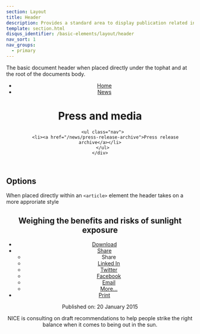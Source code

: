 ```yaml
---
section: Layout
title: Header
description: Provides a standard area to display publication related information.
template: section.html
disqus_identifier: /basic-elements/layout/header
nav_sort: 1
nav_groups:
  - primary
---
```


The basic document header when placed directly under the tophat and at the root of the documents body.

<div class="guide-example">
<header role="banner">
  <div class="container">
    <ul class="breadcrumb example-tldr">
      <li><a href="#">Home</a> <i class="divider glyph-chevron-right"></i></li>
      <li class="active"><a href="#">News</a></li>
    </ul>
    <h1>Press and media</h1>
    <div class="nav-responsive collapsed example-tldr" data-state="on" data-on="collapsed" data-off="">
      <button class="toggle" style="display: none;" data-toggle="state">Explore</button>

      <ul class="nav">
        <li><a href="/news/press-release-archive">Press release archive</a></li>
      </ul>
    </div>
  </div>
</header>
</div>

## Options

When placed directly within an <code>&lt;article&gt;</code> element the header takes on a more approriate style

<div class="guide-example">
<article>
  <header role="header">
    <h2>Weighing the benefits and risks of sunlight exposure</h2>
    <ul class="share-links example-tldr">
      <li><a href="#" title="Download a PDF version of this document">
        <span class="glyph-download"></span>
        <span class="label">Download</span></a></li>
      <li class="dropdown" data-state="off" data-on="in" data-off="">
        <a href="#share-menu" class="action-link" data-toggle="state" title="Share">
          <i class="glyph-share"></i>
          <span class="label">Share</span></a>
        <ul class="menu addthis_toolbox" id="share-menu" role="menu" aria-labelledby="nice-share">
          <li>Share</li>
          <!-- AddThis Button BEGIN -->
          <li><a title="Share via Linked In" href="#"><span class="glyph-linkedin"></span> Linked In</a></li>
          <li><a title="Tweet this link" href="#"><span class="glyph-twitter"></span> Twitter</a></li>
          <li><a title="Share on Facebook" href="#"><span class="glyph-facebook"></span> Facebook</a></li>
          <li><a title="Email" href="#"><span class="glyph-email-closed"></span> Email</a></li>
          <li><a title="View more services" href="#"><span class="glyph-plus"></span> More...</a></li>
          <!-- AddThis Button END -->
        </ul></li>
      <li><a href="#" title="Print friendly version" rel="nofollow">
        <span class="glyph-print"></span>
        <span class="label">Print</span></a></li>
    </ul>
    <p>Published on: <time class="published-date" datetime="2015-01-20">20 January 2015</time></p>
    <p class="lead example-tldr" style="clear: right">NICE is consulting on draft recommendations to help people strike the right balance when it comes to being out in the sun.</p>
  </header>
</article>
</div>
